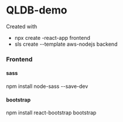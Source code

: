 # QLDB-demo

Created with 
 * npx create -react-app frontend 
 * sls create --template aws-nodejs backend

### Frontend

#### sass
npm install node-sass --save-dev

#### bootstrap
npm install react-bootstrap bootstrap
